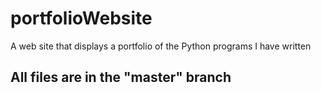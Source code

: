 # portfolioWebsite
A web site that displays a portfolio of the Python programs I have written
## All files are in the "master" branch
